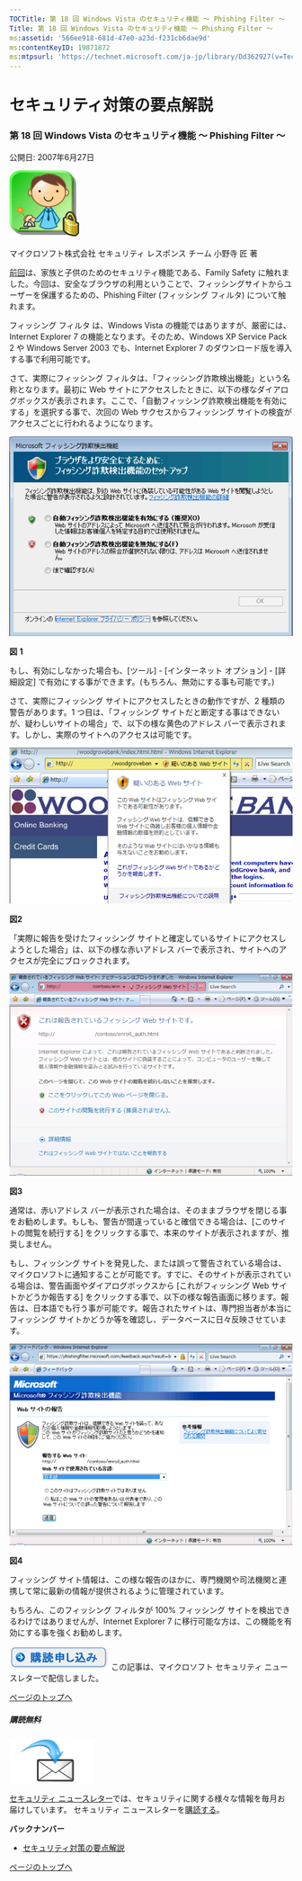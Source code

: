 ```yaml
---
TOCTitle: 第 18 回 Windows Vista のセキュリティ機能 ～ Phishing Filter ～
Title: 第 18 回 Windows Vista のセキュリティ機能 ～ Phishing Filter ～
ms:assetid: '566ee918-681d-47e0-a23d-f231cb6dae9d'
ms:contentKeyID: 19871872
ms:mtpsurl: 'https://technet.microsoft.com/ja-jp/library/Dd362927(v=TechNet.10)'
---
```


セキュリティ対策の要点解説
==========================

### 第 18 回 Windows Vista のセキュリティ機能 ～ Phishing Filter ～

公開日: 2007年6月27日

![](images/Dd362927.SecPoint(ja-jp,TechNet.10).gif)

マイクロソフト株式会社
セキュリティ レスポンス チーム
小野寺 匠 著

[前回](https://technet.microsoft.com/ja-jp/library/4f3ea3ed-8b74-4de7-972b-c450efcb957c(v=TechNet.10))は、家族と子供のためのセキュリティ機能である、Family Safety に触れました。今回は、安全なブラウザの利用ということで、フィッシングサイトからユーザーを保護するための、Phishing Filter (フィッシング フィルタ) について触れます。

フィッシング フィルタ は、Windows Vista の機能ではありますが、厳密には、Internet Explorer 7 の機能となります。そのため、Windows XP Service Pack 2 や Windows Server 2003 でも、Internet Explorer 7 のダウンロード版を導入する事で利用可能です。

さて、実際にフィッシング フィルタは、「フィッシング詐欺検出機能」という名称となります。最初に Web サイトにアクセスしたときに、以下の様なダイアログボックスが表示されます。ここで、「自動フィッシング詐欺検出機能を有効にする」を選択する事で、次回の Web サクセスからフィッシング サイトの検査がアクセスごとに行われるようになります。

![](images/Dd362927.secpoint0018_01(ja-jp,TechNet.10).gif)

**図** **1**

もし、有効にしなかった場合も、\[ツール\] - \[インターネット オプション\] - \[詳細設定\] で有効にする事ができます。(もちろん、無効にする事も可能です。)

さて、実際にフィッシング サイトにアクセスしたときの動作ですが、2 種類の警告があります。1 つ目は、「フィッシング サイトだと断定する事はできないが、疑わしいサイトの場合」で、以下の様な黄色のアドレス バーで表示されます。しかし、実際のサイトへのアクセスは可能です。

![](images/Dd362927.secpoint0018_02(ja-jp,TechNet.10).gif)

**図2**

「実際に報告を受けたフィッシング サイトと確定しているサイトにアクセスしようとした場合」は、以下の様な赤いアドレス バーで表示され、サイトへのアクセスが完全にブロックされます。

![](images/Dd362927.secpoint0018_03(ja-jp,TechNet.10).gif)

**図3**

通常は、赤いアドレス バーが表示された場合は、そのままブラウザを閉じる事をお勧めします。もしも、警告が間違っていると確信できる場合は、\[このサイトの閲覧を続行する\] をクリックする事で、本来のサイトが表示されますが、推奨しません。

もし、フィッシング サイトを発見した、または誤って警告されている場合は、マイクロソフトに通知することが可能です。すでに、そのサイトが表示されている場合は、警告画面やダイアログボックスから \[これがフィッシング Web サイトかどうか報告する\] をクリックする事で、以下の様な報告画面に移ります。報告は、日本語でも行う事が可能です。報告されたサイトは、専門担当者が本当にフィッシング サイトかどうか等を確認し、データベースに日々反映させています。

![](images/Dd362927.secpoint0018_04(ja-jp,TechNet.10).gif)

**図4**

フィッシング サイト情報は、この様な報告のほかに、専門機関や司法機関と連携して常に最新の情報が提供されるように管理されています。

もちろん、このフィッシング フィルタが 100% フィッシング サイトを検出できるわけではありませんが、Internet Explorer 7 に移行可能な方は、この機能を有効にする事を強くお勧めします。

[![](images/Dd362927.btn_reg_today(ja-jp,TechNet.10).jpg)](https://technet.microsoft.com/ja-jp/library/d2607610-3137-420b-9bbf-2552bec68922(v=TechNet.10))
この記事は、マイクロソフト セキュリティ ニュースレターで配信しました。

[](#mainsection)[ページのトップへ](#mainsection)

##### 購読無料

![](images/Dd362927.subscribe(ja-jp,TechNet.10).gif)

[セキュリティ ニュースレター](http://www.microsoft.com/japan/technet/security/secnews/default.mspx)では、セキュリティに関する様々な情報を毎月お届けしています。
セキュリティ ニュースレターを[購読する](https://technet.microsoft.com/ja-jp/library/d2607610-3137-420b-9bbf-2552bec68922(v=TechNet.10))。

**バックナンバー**
-   [セキュリティ対策の要点解説](https://technet.microsoft.com/ja-jp/library/f301b3b4-fdcc-43f8-846e-135538db4edf(v=TechNet.10))

[](#mainsection)[ページのトップへ](#mainsection)
